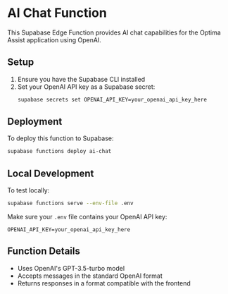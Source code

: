 # AI Chat Function

This Supabase Edge Function provides AI chat capabilities for the Optima Assist application using OpenAI.

## Setup

1. Ensure you have the Supabase CLI installed
2. Set your OpenAI API key as a Supabase secret:
   ```bash
   supabase secrets set OPENAI_API_KEY=your_openai_api_key_here
   ```

## Deployment

To deploy this function to Supabase:

```bash
supabase functions deploy ai-chat
```

## Local Development

To test locally:

```bash
supabase functions serve --env-file .env
```

Make sure your `.env` file contains your OpenAI API key:

```
OPENAI_API_KEY=your_openai_api_key_here
```

## Function Details

- Uses OpenAI's GPT-3.5-turbo model
- Accepts messages in the standard OpenAI format
- Returns responses in a format compatible with the frontend